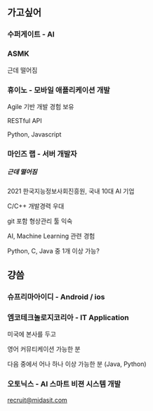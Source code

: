 ## 가고싶어
### 수퍼게이트 - AI



### ASMK

근데 떨어짐



### 휴이노 - 모바일 애플리케이션 개발

Agile 기반 개발 경험 보유

RESTful API

Python, Javascript



### 마인즈 랩 - 서버 개발자

##### 근데 떨어짐

2021 한국지능정보사회진흥원, 국내 10대 AI 기업

C/C++ 개발경력 우대

git 포함 형상관리 툴 익숙

AI, Machine Learning 관련 경험

Python, C, Java 중 1개 이상 가능?



## 걍씀
### 슈프리마아이디 - Android / ios



### 엠코테크놀로지코리아 - IT Application

미국에 본사를 두고

영어 커뮤티케이션 가능한 분

다음 중에서 어나 하나 이상 가능한 분 (Java, Python)



### 오토닉스 - AI 스마트 비젼 시스템 개발













recruit@midasit.com

